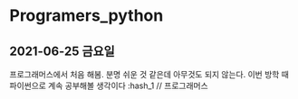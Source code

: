 # Programers_python
## 2021-06-25 금요일 
프로그래머스에서 처음 해봄. 분명 쉬운 것 같은데 아무것도 되지 않는다. 이번 방학 때 파이썬으로 계속 공부해볼 생각이다
:hash_1 // 프로그래머스 
